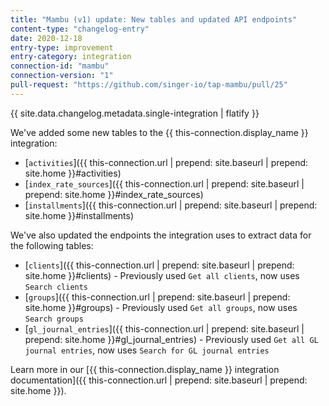 ```yaml
---
title: "Mambu (v1) update: New tables and updated API endpoints"
content-type: "changelog-entry"
date: 2020-12-18
entry-type: improvement
entry-category: integration
connection-id: "mambu"
connection-version: "1"
pull-request: "https://github.com/singer-io/tap-mambu/pull/25"
---
```

{{ site.data.changelog.metadata.single-integration | flatify }}

We've added some new tables to the {{ this-connection.display_name }} integration:

- [`activities`]({{ this-connection.url | prepend: site.baseurl | prepend: site.home }}#activities)
- [`index_rate_sources`]({{ this-connection.url | prepend: site.baseurl | prepend: site.home }}#index_rate_sources)
- [`installments`]({{ this-connection.url | prepend: site.baseurl | prepend: site.home }}#installments)

We've also updated the endpoints the integration uses to extract data for the following tables:

- [`clients`]({{ this-connection.url | prepend: site.baseurl | prepend: site.home }}#clients) - Previously used `Get all clients`, now uses `Search clients`
- [`groups`]({{ this-connection.url | prepend: site.baseurl | prepend: site.home }}#groups) - Previously used `Get all groups`, now uses `Search groups`
- [`gl_journal_entries`]({{ this-connection.url | prepend: site.baseurl | prepend: site.home }}#gl_journal_entries) - Previously used `Get all GL journal entries`, now uses `Search for GL journal entries`

Learn more in our [{{ this-connection.display_name }} integration documentation]({{ this-connection.url | prepend: site.baseurl | prepend: site.home }}). 